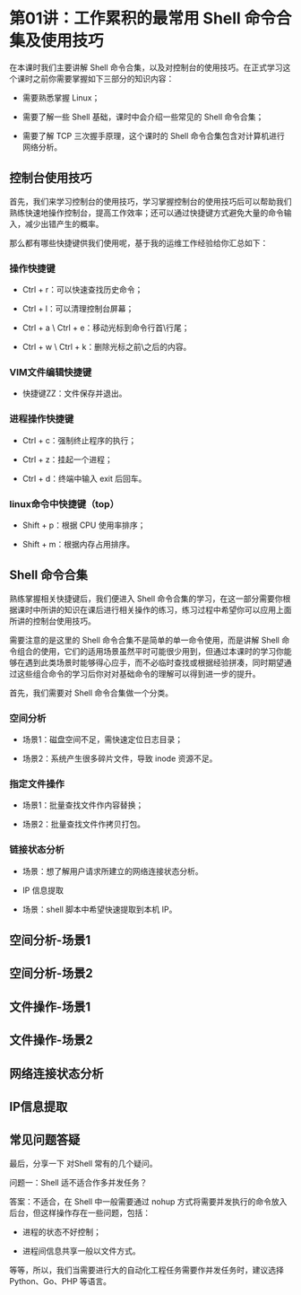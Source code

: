 # 第01讲：工作累积的最常用 Shell 命令合集及使用技巧

在本课时我们主要讲解 Shell 命令合集，以及对控制台的使用技巧。在正式学习这个课时之前你需要掌握如下三部分的知识内容：

* 需要熟悉掌握 Linux；

* 需要了解一些 Shell 基础，课时中会介绍一些常见的 Shell 命令合集；

* 需要了解 TCP 三次握手原理，这个课时的 Shell 命令合集包含对计算机进行网络分析。

## 控制台使用技巧

首先，我们来学习控制台的使用技巧，学习掌握控制台的使用技巧后可以帮助我们熟练快速地操作控制台，提高工作效率；还可以通过快捷键方式避免大量的命令输入，减少出错产生的概率。

那么都有哪些快捷键供我们使用呢，基于我的运维工作经验给你汇总如下：

### 操作快捷键

* Ctrl + r：可以快速查找历史命令；

* Ctrl + l：可以清理控制台屏幕；

* Ctrl + a \ Ctrl + e：移动光标到命令行首\行尾；

* Ctrl + w \ Ctrl + k：删除光标之前\之后的内容。

### VIM文件编辑快捷键

* 快捷键ZZ：文件保存并退出。

### 进程操作快捷键

* Ctrl + c：强制终止程序的执行；

* Ctrl + z：挂起一个进程；

* Ctrl + d：终端中输入 exit 后回车。

### linux命令中快捷键（top）

* Shift + p：根据 CPU 使用率排序；

* Shift + m：根据内存占用排序。

## Shell 命令合集

熟练掌握相关快捷键后，我们便进入 Shell 命令合集的学习，在这一部分需要你根据课时中所讲的知识在课后进行相关操作的练习，练习过程中希望你可以应用上面所讲的控制台使用技巧。

需要注意的是这里的 Shell 命令合集不是简单的单一命令使用，而是讲解 Shell 命令组合的使用，它们的适用场景虽然平时可能很少用到，但通过本课时的学习你能够在遇到此类场景时能够得心应手，而不必临时查找或根据经验拼凑，同时期望通过这些组合命令的学习后你对对基础命令的理解可以得到进一步的提升。

首先，我们需要对 Shell 命令合集做一个分类。

### 空间分析

* 场景1：磁盘空间不足，需快速定位日志目录；

* 场景2：系统产生很多碎片文件，导致 inode 资源不足。

### 指定文件操作

* 场景1：批量查找文件作内容替换；

* 场景2：批量查找文件作拷贝打包。

### 链接状态分析

* 场景：想了解用户请求所建立的网络连接状态分析。

* IP 信息提取

* 场景：shell 脚本中希望快速提取到本机 IP。

## 空间分析-场景1

## 空间分析-场景2

## 文件操作-场景1

## 文件操作-场景2

## 网络连接状态分析

## IP信息提取

## 常见问题答疑

最后，分享一下 对Shell 常有的几个疑问。

问题一：Shell 适不适合作多并发任务？

答案：不适合，在 Shell 中一般需要通过 nohup 方式将需要并发执行的命令放入后台，但这样操作存在一些问题，包括：

* 进程的状态不好控制；

* 进程间信息共享一般以文件方式。

等等，所以，我们当需要进行大的自动化工程任务需要作并发任务时，建议选择 Python、Go、PHP 等语言。
